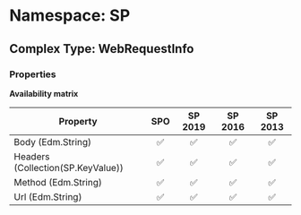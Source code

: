 # Namespace: SP

## Complex Type: WebRequestInfo

### Properties

**Availability matrix**

Property | SPO | SP 2019 | SP 2016 | SP 2013
----------|:---:|:-------:|:-------:|:-------:
Body (Edm.String) | ✅ | ✅ | ✅ | ✅
Headers (Collection(SP.KeyValue)) | ✅ | ✅ | ✅ | ✅
Method (Edm.String) | ✅ | ✅ | ✅ | ✅
Url (Edm.String) | ✅ | ✅ | ✅ | ✅
